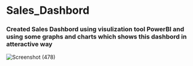 # Sales_Dashbord
### Created Sales Dashbord using visulization tool PowerBI and using some graphs and charts which shows this dashbord in atteractive way
![Screenshot (478)](https://user-images.githubusercontent.com/76864608/182012953-a3bba8a4-63de-4546-be35-d6be9fc2e7da.png)
